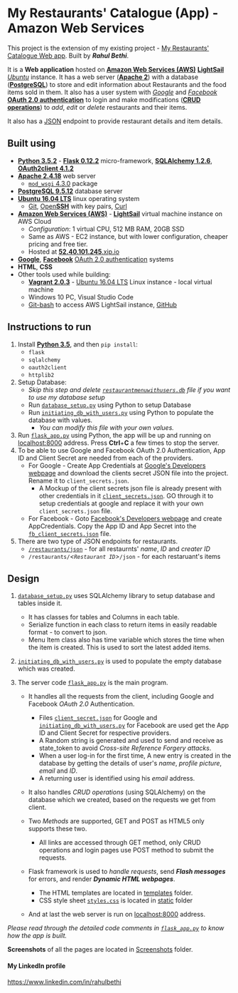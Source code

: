 # My Restaurants' Catalogue (App) - Amazon Web Services

This project is the extension of my existing project - [My Restaurants' Catalogue Web app](https://github.com/bethirahul/Restaurant-Web-app).
Built by _**Rahul Bethi**_.

It is a **Web application** hosted on [**Amazon Web Services (AWS)**](https://aws.amazon.com/) [**LightSail**](https://aws.amazon.com/lightsail/) [_Ubuntu_](https://www.ubuntu.com/) instance. It has a web server ([**Apache 2**](https://httpd.apache.org/)) with a database ([**PostgreSQL**](https://www.postgresql.org/)) to store and edit information about Restaurants and the food items sold in them.
It also has a user system with [_Google_](https://developers.google.com/identity/protocols/OAuth2) and [_Facebook_](https://developers.facebook.com/docs/facebook-login) [**OAuth 2.0 authentication**](https://oauth.net/2/) to login and make modifications ([**CRUD operations**](https://en.wikipedia.org/wiki/Create,_read,_update_and_delete)) to _add_, _edit_ or _delete_ restaurants and their items.

It also has a [JSON](https://www.json.org/) endpoint to provide restaurant details and item details.

## Built using

- [**Python 3.5.2**](https://www.python.org/) - [**Flask 0.12.2**](http://flask.pocoo.org/) micro-framework, [**SQLAlchemy 1.2.6**](https://www.sqlalchemy.org/), [**OAuth2client 4.1.2**](https://pypi.python.org/pypi/oauth2client)
- [**Apache 2.4.18**](https://httpd.apache.org/) web server
    - [``mod_wsgi`` 4.3.0](https://modwsgi.readthedocs.io/en/develop/) package
- [**PostgreSQL 9.5.12**](https://www.postgresql.org/) database server
- [**Ubuntu 16.04 LTS**](http://releases.ubuntu.com/16.04/) linux operating system
    - [Git](https://git-scm.com/), [Open**SSH**](https://www.openssh.com/) with key pairs, [Curl](https://curl.haxx.se/docs/manpage.html)
- [**Amazon Web Services (AWS)**](https://aws.amazon.com/) - [**LightSail**](https://aws.amazon.com/lightsail/) virtual machine instance on AWS Cloud
    - _Configuration_: 1 virtual CPU, 512 MB RAM, 20GB SSD
    - Same as AWS - EC2 instance, but with lower configuration, cheaper pricing and free tier.
    - Hosted at [**52.40.101.245**.xip.io](http://52.40.101.245.xip.io)
- [**Google**](https://developers.google.com/identity/protocols/OAuth2), [**Facebook**](https://developers.facebook.com/docs/facebook-login) [OAuth 2.0 authentication](https://oauth.net/2/) systems
- **HTML**, **CSS**
- Other tools used while building:
    - [**Vagrant 2.0.3**](https://www.vagrantup.com/) - [Ubuntu 16.04 LTS](http://releases.ubuntu.com/16.04/) Linux instance - local virtual machine
    - Windows 10 PC, Visual Studio Code
    - [Git-bash](https://git-scm.com/) to access AWS LightSail instance, [GitHub](https://github.com/)
    

## Instructions to run

1. Install [**Python 3.5**](https://www.python.org/downloads/), and then ``pip install``:
    - ``flask``
    - ``sqlalchemy``
    - ``oauth2client``
    - ``httplib2``
2. Setup Database:
    - _Skip this step and delete [``restaurantmenuwithusers.db``](/restaurantmenuwithusers.db) file if you want to use my database setup_
    - Run [``database_setup.py``](/database_setup.py) using Python to setup Database
    - Run [``initiating_db_with_users.py``](/initiating_db_with_users.py) using Python to populate the database with values.
        - _You can modify this file with your own values._
3. Run [``flask_app.py``](/flask_app.py) using Python, the app will be up and running on [localhost:8000](http://localhost:8000) address. Press **Ctrl**+**C** a few times to stop the server.
4. To be able to use Google and Facebook OAuth 2.0 Authentication, App ID and Client Secret are needed from each of the providers.
    - For Google - Create App Credentials at [Google's Developers webpage](https://console.developers.google.com) and download the clients secret JSON file into the project. Rename it to ``client_secrets.json``.
        - A Mockup of the client secrets json file is already present with other credentials in it [``client_secrets.json``](/client_secrets.json). GO through it to setup credentials at google and replace it with your own ``client_secrets.json`` file.
    - For Facebook - Goto [Facebook's Developers webpage](https://developers.facebook.com/) and create AppCredentials. Copy the App ID and App Secret into the [``fb_client_secrets.json``](/fb_client_secrets.json) file.
5. There are two type of JSON endpoints for restaurants.
    - [``/restaurants/json``](http://localhost:8000/restaurants/json) - for all restaurnts' _name_, _ID_ and _creater ID_
    - ``/restaurants/``_\<``Restaurant ID``>_``/json`` - for each restaruant's items

## Design

1. [``database_setup.py``](/database_setup.py) uses SQLAlchemy library to setup database and tables inside it.
    - It has classes for tables and Columns in each table.
    - Serialize function in each class to return items in easily readable format - to convert to json.
    - Menu Item class also has time variable which stores the time when the item is created. This is used to sort the latest added items.

2. [``initiating_db_with_users.py``](/initiating_db_with_users.py) is used to populate the empty database which was created.

3. The server code [``flask_app.py``](/flask_app.py) is the main program.
    - It handles all the requests from the client, including Google and Facebook _OAuth 2.0_ Authentication.
        - Files [``client_secret.json``](/client_secret.json) for Google and [``initiating_db_with_users.py``](/initiating_db_with_users.py) for Facebook are used get the App ID and Client Secret for respective providers.
        - A Random string is generated and used to send and receive as state_token to avoid _Cross-site Reference Forgery attacks_.
        - When a user log-in for the first time, A new entry is created in the database by getting the details of user's _name_, _profile picture_, _email_ and _ID_.
        - A returning user is identified using his _email_ address.

    - It also handles _CRUD operations_ (using SQLAlchemy) on the database which we created, based on the requests we get from client.
    - Two _Methods_ are supported, GET and POST as HTML5 only supports these two.
        - All links are accessed through GET method, only CRUD operations and login pages use POST method to submit the requests.

    - Flask framework is used to _handle requests_, send _**Flash messages**_ for errors, and render _**Dynamic HTML webpages**_.
        - The HTML templates are located in [templates](/templates) folder.
        - CSS style sheet [``styles.css``](/static/styles.css) is located in [static](/ststic) folder

    - And at last the web server is run on [localhost:8000](http://localhost:8000) address.

_Please read through the detailed code comments in [``flask_app.py``](/flask_app.py) to know how the app is built._

**Screenshots** of all the pages are located in [Screenshots](/Screenshots) folder.

#### My LinkedIn profile

https://www.linkedin.com/in/rahulbethi
